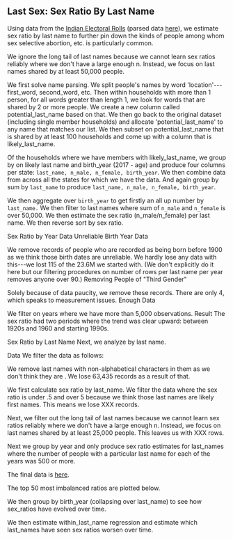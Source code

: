 ## Last Sex: Sex Ratio By Last Name

Using data from the [Indian Electoral Rolls](https://github.com/in-rolls/electoral_rolls) (parsed data [here](https://dataverse.harvard.edu/dataset.xhtml?persistentId=doi:10.7910/DVN/MUEGDT)), we estimate sex ratio by last name to further pin down the kinds of people among whom sex selective abortion, etc. is particularly common.

We ignore the long tail of last names because we cannot learn sex ratios reliably where we don't have a large enough n. Instead, we focus on last names shared by at least 50,000 people.

We first solve name parsing. We split people's names by word 'location'---first_word, second_word, etc. Then within households with more than 1 person, for all words greater than length 1, we look for words that are shared by 2 or more people. We create a new column called potential_last_name based on that. We then go back to the original dataset (including single member households) and allocate 'potential_last_name' to any name that matches our list. We then subset on potential_last_name that is shared by at least 100 households and come up with a column that is likely_last_name.

Of the households where we have members with likely_last_name, we group by on likely last name and birth_year (2017 - age) and produce four columns per state: `last_name, n_male, n_female, birth_year`. We then combine data from across all the states for which we have the data. And again group by sum by `last_name` to produce `last_name, n_male, n_female, birth_year`.

We then aggregate over `birth_year` to get firstly an all up number by `last_name.` We then filter to last names where sum of `n_male` and `n_female` is over 50,000. We then estimate the sex ratio (n_male/n_female) per last name. We then reverse sort by sex ratio.

Sex Ratio by Year
Data
Unreliable Birth Year Data

We remove records of people who are recorded as being born before 1900 as we think those birth dates are unreliable. We hardly lose any data with this---we lost 115 of the 23.6M we started with. (We don't explicitly do it here but our filtering procedures on number of rows per last name per year removes anyone over 90.)
Removing People of "Third Gender"

Solely because of data paucity, we remove these records. There are only 4, which speaks to measurement issues.
Enough Data

We filter on years where we have more than 5,000 observations.
Result
The sex ratio had two periods where the trend was clear upward: between 1920s and 1960 and starting 1990s.

Sex Ratio by Last Name
Next, we analyze by last name.

Data
We filter the data as follows:

We remove last names with non-alphabetical characters in them as we don't think they are . We lose 63,435 records as a result of that.

We first calculate sex ratio by last_name. We filter the data where the sex ratio is under .5 and over 5 because we think those last names are likely first names. This means we lose XXX records.

Next, we filter out the long tail of last names because we cannot learn sex ratios reliably where we don't have a large enough n. Instead, we focus on last names shared by at least 25,000 people. This leaves us with XXX rows.

Next we group by year and only produce sex ratio estimates for last_names where the number of people with a particular last name for each of the years was 500 or more.

The final data is [here](data/).

The top 50 most imbalanced ratios are plotted below.

We then group by birth_year (collapsing over last_name) to see how sex_ratios have evolved over time.

We then estimate within_last_name regression and estimate which last_names have seen sex ratios worsen over time.
